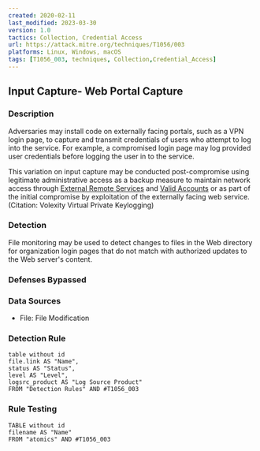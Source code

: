 ```yaml
---
created: 2020-02-11
last_modified: 2023-03-30
version: 1.0
tactics: Collection, Credential Access
url: https://attack.mitre.org/techniques/T1056/003
platforms: Linux, Windows, macOS
tags: [T1056_003, techniques, Collection,Credential_Access]
---
```


## Input Capture- Web Portal Capture

### Description

Adversaries may install code on externally facing portals, such as a VPN login page, to capture and transmit credentials of users who attempt to log into the service. For example, a compromised login page may log provided user credentials before logging the user in to the service.

This variation on input capture may be conducted post-compromise using legitimate administrative access as a backup measure to maintain network access through [External Remote Services](https://attack.mitre.org/techniques/T1133) and [Valid Accounts](https://attack.mitre.org/techniques/T1078) or as part of the initial compromise by exploitation of the externally facing web service.(Citation: Volexity Virtual Private Keylogging)

### Detection

File monitoring may be used to detect changes to files in the Web directory for organization login pages that do not match with authorized updates to the Web server's content.

### Defenses Bypassed



### Data Sources

  - File: File Modification
### Detection Rule

```dataview
table without id
file.link AS "Name",
status AS "Status",
level AS "Level",
logsrc_product AS "Log Source Product"
FROM "Detection Rules" AND #T1056_003
```

### Rule Testing

```dataview
TABLE without id
filename AS "Name"
FROM "atomics" AND #T1056_003
```
